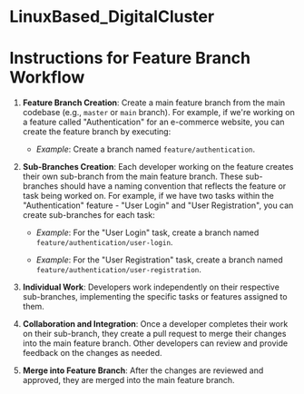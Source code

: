 # LinuxBased_DigitalCluster
# Instructions for Feature Branch Workflow

1. **Feature Branch Creation**: Create a main feature branch from the main codebase (e.g., `master` or `main` branch). For example, if we're working on a feature called "Authentication" for an e-commerce website, you can create the feature branch by executing:
   
   - *Example*: Create a branch named `feature/authentication`.

2. **Sub-Branches Creation**: Each developer working on the feature creates their own sub-branch from the main feature branch. These sub-branches should have a naming convention that reflects the feature or task being worked on. For example, if we have two tasks within the "Authentication" feature - "User Login" and "User Registration", you can create sub-branches for each task:
   
   - *Example*: For the "User Login" task, create a branch named `feature/authentication/user-login`.
   
   - *Example*: For the "User Registration" task, create a branch named `feature/authentication/user-registration`.

3. **Individual Work**: Developers work independently on their respective sub-branches, implementing the specific tasks or features assigned to them.

4. **Collaboration and Integration**: Once a developer completes their work on their sub-branch, they create a pull request to merge their changes into the main feature branch. Other developers can review and provide feedback on the changes as needed.

5. **Merge into Feature Branch**: After the changes are reviewed and approved, they are merged into the main feature branch.

